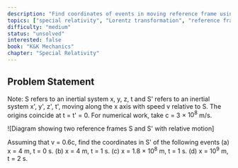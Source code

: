 ```yaml
---
description: "Find coordinates of events in moving reference frame using Lorentz transformations"
topics: ["special relativity", "Lorentz transformation", "reference frames"]
difficulty: "medium"
status: "unsolved"
interested: false
book: "K&K Mechanics"
chapter: "Special Relativity"
---
```


## Problem Statement
Note: S refers to an inertial system x, y, z, t and S' refers to an inertial system x', y', z', t', moving along the x axis with speed v relative to S. The origins coincide at t = t' = 0. For numerical work, take c = 3 × $10^8$ m/s.

![Diagram showing two reference frames S and S' with relative motion]

Assuming that v = 0.6c, find the coordinates in S' of the following events
(a) x = 4 m, t = 0 s.
(b) x = 4 m, t = 1 s.
(c) x = 1.8 × $10^8$ m, t = 1 s.
(d) x = $10^9$ m, t = 2 s.
